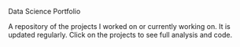Data Science Portfolio

A repository of the projects I worked on or currently working on. It is updated regularly. Click on the projects to see full analysis and code.
